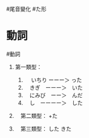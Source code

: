 #尾音變化  #た形
# 動詞
#動詞
1. 第一類型：

	1. 　 いちり ーーー＞ った
	1. 　きぎ　ーーー＞　いた
	2. 　にみび　ーー＞　んだ
	3. 　し　ーーーー＞　した
1. 　第二類型：
	+た
1. 　第三類型：
	  した
	  きた